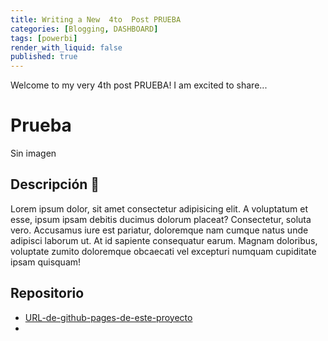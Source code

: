 ```yaml
---
title: Writing a New  4to  Post PRUEBA
categories: [Blogging, DASHBOARD]
tags: [powerbi]
render_with_liquid: false
published: true
---
```

Welcome to my very 4th post PRUEBA! I am excited to share...

# Prueba
Sin imagen

## Descripción 📑

Lorem ipsum dolor, sit amet consectetur adipisicing elit. A voluptatum et esse, ipsum ipsam debitis ducimus dolorum placeat? Consectetur, soluta vero. Accusamus iure est pariatur, doloremque nam cumque natus unde adipisci laborum ut. At id sapiente consequatur earum. Magnam doloribus, voluptate zumito doloremque obcaecati vel excepturi numquam cupiditate ipsam quisquam!

## Repositorio
- [URL-de-github-pages-de-este-proyecto](https://github.com/MelvinColmenares/prueba)
- 

